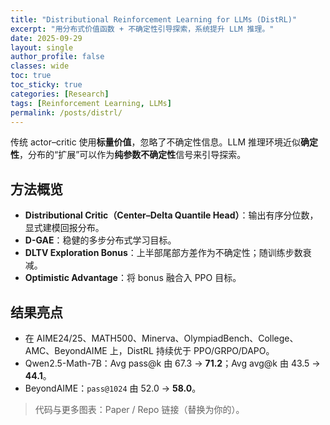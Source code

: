 ```yaml
---
title: "Distributional Reinforcement Learning for LLMs (DistRL)"
excerpt: "用分布式价值函数 + 不确定性引导探索，系统提升 LLM 推理。"
date: 2025-09-29
layout: single
author_profile: false
classes: wide
toc: true
toc_sticky: true
categories: [Research]
tags: [Reinforcement Learning, LLMs]
permalink: /posts/distrl/
---
```


传统 actor–critic 使用**标量价值**，忽略了不确定性信息。LLM 推理环境近似**确定性**，分布的“扩展”可以作为**纯参数不确定性**信号来引导探索。

## 方法概览
- **Distributional Critic（Center–Delta Quantile Head）**：输出有序分位数，显式建模回报分布。
- **D-GAE**：稳健的多步分布式学习目标。
- **DLTV Exploration Bonus**：上半部尾部方差作为不确定性；随训练步数衰减。
- **Optimistic Advantage**：将 bonus 融合入 PPO 目标。

## 结果亮点
- 在 AIME24/25、MATH500、Minerva、OlympiadBench、College、AMC、BeyondAIME 上，DistRL 持续优于 PPO/GRPO/DAPO。
- Qwen2.5-Math-7B：Avg pass@k 由 67.3 → **71.2**；Avg avg@k 由 43.5 → **44.1**。
- BeyondAIME：`pass@1024` 由 52.0 → **58.0**。

> 代码与更多图表：Paper / Repo 链接（替换为你的）。
